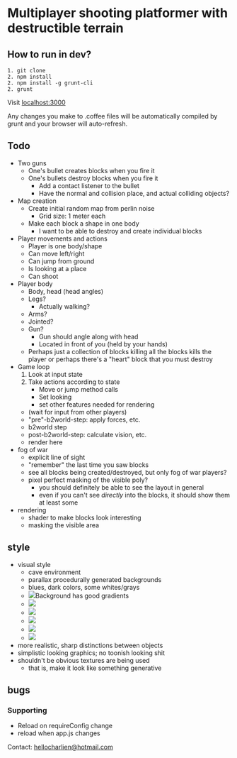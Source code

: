 Multiplayer shooting platformer with destructible terrain
=========================================================

## How to run in dev?

    1. git clone
    2. npm install
    2. npm install -g grunt-cli
    2. grunt

Visit [localhost:3000](localhost:3000)

Any changes you make to .coffee files will be automatically compiled by grunt and your browser will auto-refresh.



## Todo
- Two guns
   - One's bullet creates blocks when you fire it
   - One's bullets destroy blocks when you fire it
      - Add a contact listener to the bullet
      - Have the normal and collision place, and actual colliding objects?
- Map creation
    - Create initial random map from perlin noise
        - Grid size: 1 meter each
    - Make each block a shape in one body
        - I want to be able to destroy and create individual blocks
- Player movements and actions
    - Player is one body/shape
    - Can move left/right
    - Can jump from ground
    - Is looking at a place
    - Can shoot
- Player body
    - Body, head (head angles)
    - Legs?
        - Actually walking?
    - Arms? 
    - Jointed?
    - Gun?
        - Gun should angle along with head
        - Located in front of you (held by your hands)
    - Perhaps just a collection of blocks
        killing all the blocks kills the player
        or perhaps there's a "heart" block that you must destroy
- Game loop
    1. Look at input state
    1. Take actions according to state
        - Move or jump method calls
        - Set looking
        - set other features needed for rendering
    - (wait for input from other players)
    - "pre"-b2world-step: apply forces, etc.
    - b2world step
    - post-b2world-step: calculate vision, etc.
    - render here
- fog of war
    - explicit line of sight
    - "remember" the last time you saw blocks
    - see all blocks being created/destroyed, but only fog of war players?
    - pixel perfect masking of the visible poly?
        - you should definitely be able to see the layout in general
        - even if you can't see *directly* into the blocks, it should show them at least some
- rendering
    - shader to make blocks look interesting
    - masking the visible area

## style
- visual style
    - cave environment
    - parallax procedurally generated backgrounds
    - blues, dark colors, some whites/grays
    - ![](http://blog.frogatto.com/wp-content/uploads/2010/03/cave-background-demo.png)Background has good gradients
    - ![](http://ramnation.files.wordpress.com/2011/01/cave-interior-layout-design-entrance-nb.jpg)
    - ![](http://fc06.deviantart.net/fs70/f/2012/354/7/1/ice_cave_by_tatchit-d55zi1g.png)
    - ![](http://4.bp.blogspot.com/-ZQRlnDSXDY0/Uazxv1a495I/AAAAAAAAAbI/AQGQ3CXqJOg/s640/ice+cave2.jpg)
    - ![](http://www.blackorchard.co.uk/img/aggro_cave4c.jpg)
    - ![](http://static.gamesradar.com/images/mb/GamesRadar/us/Features/2009/12/Sonic%20and%20Mario%20rereviewed/Cave%206--article_image.jpg)
- more realistic, sharp distinctions between objects
- simplistic looking graphics; no toonish looking shit
- shouldn't be obvious textures are being used
    - that is, make it look like something generative

## bugs

### Supporting
- Reload on requireConfig change
- reload when app.js changes

Contact: hellocharlien@hotmail.com

